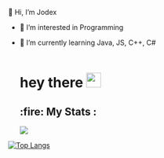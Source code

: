 👋 Hi, I’m Jodex
- 👀 I’m interested in Programming
- 🌱 I’m currently learning Java, JS, C++, C#

  <img src="https://komarev.com/ghpvc/?username=Jodexx&style=flat-square&color=blue" alt=""/>
  <h1>
    hey there
    <img src="https://media.giphy.com/media/hvRJCLFzcasrR4ia7z/giphy.gif" width="30px"/>
  </h1>
  <h2>:fire: My Stats : </h2>
  <img src="http://github-readme-streak-stats.herokuapp.com?user=Jodexx&theme=dark&background=000000"/>
  
[![Top Langs](https://github-readme-stats.vercel.app/api/top-langs/?username=Jodexx&layout=compact)](https://github.com/anuraghazra/github-readme-stats)

